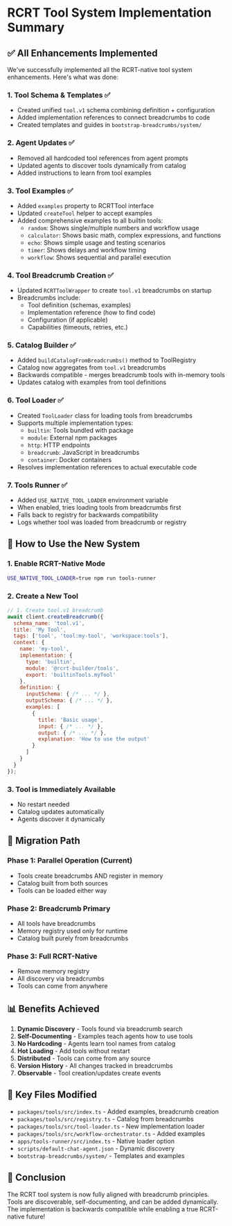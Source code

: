 # RCRT Tool System Implementation Summary

## ✅ All Enhancements Implemented

We've successfully implemented all the RCRT-native tool system enhancements. Here's what was done:

### 1. **Tool Schema & Templates** ✅
- Created unified `tool.v1` schema combining definition + configuration
- Added implementation references to connect breadcrumbs to code
- Created templates and guides in `bootstrap-breadcrumbs/system/`

### 2. **Agent Updates** ✅
- Removed all hardcoded tool references from agent prompts
- Updated agents to discover tools dynamically from catalog
- Added instructions to learn from tool examples

### 3. **Tool Examples** ✅
- Added `examples` property to RCRTTool interface
- Updated `createTool` helper to accept examples
- Added comprehensive examples to all builtin tools:
  - `random`: Shows single/multiple numbers and workflow usage
  - `calculator`: Shows basic math, complex expressions, and functions
  - `echo`: Shows simple usage and testing scenarios  
  - `timer`: Shows delays and workflow timing
  - `workflow`: Shows sequential and parallel execution

### 4. **Tool Breadcrumb Creation** ✅
- Updated `RCRTToolWrapper` to create `tool.v1` breadcrumbs on startup
- Breadcrumbs include:
  - Tool definition (schemas, examples)
  - Implementation reference (how to find code)
  - Configuration (if applicable)
  - Capabilities (timeouts, retries, etc.)

### 5. **Catalog Builder** ✅
- Added `buildCatalogFromBreadcrumbs()` method to ToolRegistry
- Catalog now aggregates from `tool.v1` breadcrumbs
- Backwards compatible - merges breadcrumb tools with in-memory tools
- Updates catalog with examples from tool definitions

### 6. **Tool Loader** ✅
- Created `ToolLoader` class for loading tools from breadcrumbs
- Supports multiple implementation types:
  - `builtin`: Tools bundled with package
  - `module`: External npm packages
  - `http`: HTTP endpoints
  - `breadcrumb`: JavaScript in breadcrumbs
  - `container`: Docker containers
- Resolves implementation references to actual executable code

### 7. **Tools Runner** ✅
- Added `USE_NATIVE_TOOL_LOADER` environment variable
- When enabled, tries loading tools from breadcrumbs first
- Falls back to registry for backwards compatibility
- Logs whether tool was loaded from breadcrumb or registry

## 🚀 How to Use the New System

### 1. Enable RCRT-Native Mode
```bash
USE_NATIVE_TOOL_LOADER=true npm run tools-runner
```

### 2. Create a New Tool
```javascript
// 1. Create tool.v1 breadcrumb
await client.createBreadcrumb({
  schema_name: 'tool.v1',
  title: 'My Tool',
  tags: ['tool', 'tool:my-tool', 'workspace:tools'],
  context: {
    name: 'my-tool',
    implementation: {
      type: 'builtin',
      module: '@rcrt-builder/tools',
      export: 'builtinTools.myTool'
    },
    definition: {
      inputSchema: { /* ... */ },
      outputSchema: { /* ... */ },
      examples: [
        {
          title: 'Basic usage',
          input: { /* ... */ },
          output: { /* ... */ },
          explanation: 'How to use the output'
        }
      ]
    }
  }
});
```

### 3. Tool is Immediately Available
- No restart needed
- Catalog updates automatically
- Agents discover it dynamically

## 🔄 Migration Path

### Phase 1: Parallel Operation (Current)
- Tools create breadcrumbs AND register in memory
- Catalog built from both sources
- Tools can be loaded either way

### Phase 2: Breadcrumb Primary
- All tools have breadcrumbs
- Memory registry used only for runtime
- Catalog built purely from breadcrumbs

### Phase 3: Full RCRT-Native
- Remove memory registry
- All discovery via breadcrumbs
- Tools can come from anywhere

## 📊 Benefits Achieved

1. **Dynamic Discovery** - Tools found via breadcrumb search
2. **Self-Documenting** - Examples teach agents how to use tools
3. **No Hardcoding** - Agents learn tool names from catalog
4. **Hot Loading** - Add tools without restart
5. **Distributed** - Tools can come from any source
6. **Version History** - All changes tracked in breadcrumbs
7. **Observable** - Tool creation/updates create events

## 🎯 Key Files Modified

- `packages/tools/src/index.ts` - Added examples, breadcrumb creation
- `packages/tools/src/registry.ts` - Catalog from breadcrumbs
- `packages/tools/src/tool-loader.ts` - New implementation loader
- `packages/tools/src/workflow-orchestrator.ts` - Added examples
- `apps/tools-runner/src/index.ts` - Native loader option
- `scripts/default-chat-agent.json` - Dynamic discovery
- `bootstrap-breadcrumbs/system/` - Templates and examples

## 🏁 Conclusion

The RCRT tool system is now fully aligned with breadcrumb principles. Tools are discoverable, self-documenting, and can be added dynamically. The implementation is backwards compatible while enabling a true RCRT-native future!


